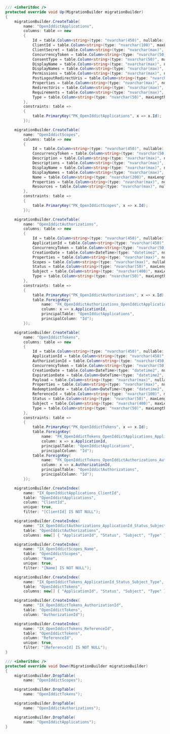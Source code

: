 ﻿```csharp
/// <inheritdoc />
protected override void Up(MigrationBuilder migrationBuilder)
{
    migrationBuilder.CreateTable(
        name: "OpenIddictApplications",
        columns: table => new
        {
            Id = table.Column<string>(type: "nvarchar(450)", nullable: false),
            ClientId = table.Column<string>(type: "nvarchar(100)", maxLength: 100, nullable: true),
            ClientSecret = table.Column<string>(type: "nvarchar(max)", nullable: true),
            ConcurrencyToken = table.Column<string>(type: "nvarchar(50)", maxLength: 50, nullable: true),
            ConsentType = table.Column<string>(type: "nvarchar(50)", maxLength: 50, nullable: true),
            DisplayName = table.Column<string>(type: "nvarchar(max)", nullable: true),
            DisplayNames = table.Column<string>(type: "nvarchar(max)", nullable: true),
            Permissions = table.Column<string>(type: "nvarchar(max)", nullable: true),
            PostLogoutRedirectUris = table.Column<string>(type: "nvarchar(max)", nullable: true),
            Properties = table.Column<string>(type: "nvarchar(max)", nullable: true),
            RedirectUris = table.Column<string>(type: "nvarchar(max)", nullable: true),
            Requirements = table.Column<string>(type: "nvarchar(max)", nullable: true),
            Type = table.Column<string>(type: "nvarchar(50)", maxLength: 50, nullable: true)
        },
        constraints: table =>
        {
            table.PrimaryKey("PK_OpenIddictApplications", x => x.Id);
        });

    migrationBuilder.CreateTable(
        name: "OpenIddictScopes",
        columns: table => new
        {
            Id = table.Column<string>(type: "nvarchar(450)", nullable: false),
            ConcurrencyToken = table.Column<string>(type: "nvarchar(50)", maxLength: 50, nullable: true),
            Description = table.Column<string>(type: "nvarchar(max)", nullable: true),
            Descriptions = table.Column<string>(type: "nvarchar(max)", nullable: true),
            DisplayName = table.Column<string>(type: "nvarchar(max)", nullable: true),
            DisplayNames = table.Column<string>(type: "nvarchar(max)", nullable: true),
            Name = table.Column<string>(type: "nvarchar(200)", maxLength: 200, nullable: true),
            Properties = table.Column<string>(type: "nvarchar(max)", nullable: true),
            Resources = table.Column<string>(type: "nvarchar(max)", nullable: true)
        },
        constraints: table =>
        {
            table.PrimaryKey("PK_OpenIddictScopes", x => x.Id);
        });

    migrationBuilder.CreateTable(
        name: "OpenIddictAuthorizations",
        columns: table => new
        {
            Id = table.Column<string>(type: "nvarchar(450)", nullable: false),
            ApplicationId = table.Column<string>(type: "nvarchar(450)", nullable: true),
            ConcurrencyToken = table.Column<string>(type: "nvarchar(50)", maxLength: 50, nullable: true),
            CreationDate = table.Column<DateTime>(type: "datetime2", nullable: true),
            Properties = table.Column<string>(type: "nvarchar(max)", nullable: true),
            Scopes = table.Column<string>(type: "nvarchar(max)", nullable: true),
            Status = table.Column<string>(type: "nvarchar(50)", maxLength: 50, nullable: true),
            Subject = table.Column<string>(type: "nvarchar(400)", maxLength: 400, nullable: true),
            Type = table.Column<string>(type: "nvarchar(50)", maxLength: 50, nullable: true)
        },
        constraints: table =>
        {
            table.PrimaryKey("PK_OpenIddictAuthorizations", x => x.Id);
            table.ForeignKey(
                name: "FK_OpenIddictAuthorizations_OpenIddictApplications_ApplicationId",
                column: x => x.ApplicationId,
                principalTable: "OpenIddictApplications",
                principalColumn: "Id");
        });

    migrationBuilder.CreateTable(
        name: "OpenIddictTokens",
        columns: table => new
        {
            Id = table.Column<string>(type: "nvarchar(450)", nullable: false),
            ApplicationId = table.Column<string>(type: "nvarchar(450)", nullable: true),
            AuthorizationId = table.Column<string>(type: "nvarchar(450)", nullable: true),
            ConcurrencyToken = table.Column<string>(type: "nvarchar(50)", maxLength: 50, nullable: true),
            CreationDate = table.Column<DateTime>(type: "datetime2", nullable: true),
            ExpirationDate = table.Column<DateTime>(type: "datetime2", nullable: true),
            Payload = table.Column<string>(type: "nvarchar(max)", nullable: true),
            Properties = table.Column<string>(type: "nvarchar(max)", nullable: true),
            RedemptionDate = table.Column<DateTime>(type: "datetime2", nullable: true),
            ReferenceId = table.Column<string>(type: "nvarchar(100)", maxLength: 100, nullable: true),
            Status = table.Column<string>(type: "nvarchar(50)", maxLength: 50, nullable: true),
            Subject = table.Column<string>(type: "nvarchar(400)", maxLength: 400, nullable: true),
            Type = table.Column<string>(type: "nvarchar(50)", maxLength: 50, nullable: true)
        },
        constraints: table =>
        {
            table.PrimaryKey("PK_OpenIddictTokens", x => x.Id);
            table.ForeignKey(
                name: "FK_OpenIddictTokens_OpenIddictApplications_ApplicationId",
                column: x => x.ApplicationId,
                principalTable: "OpenIddictApplications",
                principalColumn: "Id");
            table.ForeignKey(
                name: "FK_OpenIddictTokens_OpenIddictAuthorizations_AuthorizationId",
                column: x => x.AuthorizationId,
                principalTable: "OpenIddictAuthorizations",
                principalColumn: "Id");
        });

    migrationBuilder.CreateIndex(
        name: "IX_OpenIddictApplications_ClientId",
        table: "OpenIddictApplications",
        column: "ClientId",
        unique: true,
        filter: "[ClientId] IS NOT NULL");

    migrationBuilder.CreateIndex(
        name: "IX_OpenIddictAuthorizations_ApplicationId_Status_Subject_Type",
        table: "OpenIddictAuthorizations",
        columns: new[] { "ApplicationId", "Status", "Subject", "Type" });

    migrationBuilder.CreateIndex(
        name: "IX_OpenIddictScopes_Name",
        table: "OpenIddictScopes",
        column: "Name",
        unique: true,
        filter: "[Name] IS NOT NULL");

    migrationBuilder.CreateIndex(
        name: "IX_OpenIddictTokens_ApplicationId_Status_Subject_Type",
        table: "OpenIddictTokens",
        columns: new[] { "ApplicationId", "Status", "Subject", "Type" });

    migrationBuilder.CreateIndex(
        name: "IX_OpenIddictTokens_AuthorizationId",
        table: "OpenIddictTokens",
        column: "AuthorizationId");

    migrationBuilder.CreateIndex(
        name: "IX_OpenIddictTokens_ReferenceId",
        table: "OpenIddictTokens",
        column: "ReferenceId",
        unique: true,
        filter: "[ReferenceId] IS NOT NULL");
}

/// <inheritdoc />
protected override void Down(MigrationBuilder migrationBuilder)
{
    migrationBuilder.DropTable(
        name: "OpenIddictScopes");

    migrationBuilder.DropTable(
        name: "OpenIddictTokens");

    migrationBuilder.DropTable(
        name: "OpenIddictAuthorizations");

    migrationBuilder.DropTable(
        name: "OpenIddictApplications");
}
```